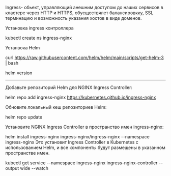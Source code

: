 Ingress- обьект, управляющий анешним доступом до наших сервисов в кластере через HTTP и HTTPS, обусществялет балансировкку, SSL терминацию и возможность указания хостов в виде доменов.

Установка ingress контроллера

kubectl create ns ingress-nginx

Устанвока Helm

curl https://raw.githubusercontent.com/helm/helm/main/scripts/get-helm-3 | bash

helm version

-----

Добавьте репозиторий Helm для NGINX Ingress Controller:

helm repo add ingress-nginx https://kubernetes.github.io/ingress-nginx

Обновите локальный кеш репозиториев Helm:

helm repo update

Установите NGINX Ingress Controller в пространство имен ingress-nginx:

helm install ingress-nginx ingress-nginx/ingress-nginx --namespace ingress-nginx
Это установит Ingress Controller в Kubernetes с использованием Helm, и все компоненты будут размещены в указанном пространстве имен.


kubectl get service --namespace ingress-nginx ingress-nginx-controller --output wide --watch
